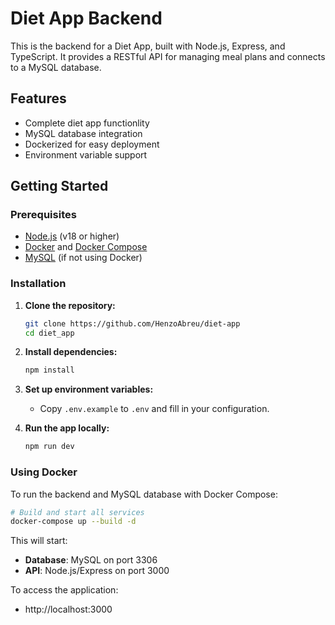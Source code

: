 # Diet App Backend

This is the backend for a Diet App, built with Node.js, Express, and TypeScript. It provides a RESTful API for managing meal plans and connects to a MySQL database.

## Features

- Complete diet app functionlity
- MySQL database integration
- Dockerized for easy deployment
- Environment variable support

## Getting Started

### Prerequisites

- [Node.js](https://nodejs.org/) (v18 or higher)
- [Docker](https://www.docker.com/) and [Docker Compose](https://docs.docker.com/compose/)
- [MySQL](https://www.mysql.com/) (if not using Docker)

### Installation

1. **Clone the repository:**

   ```bash
   git clone https://github.com/HenzoAbreu/diet-app
   cd diet_app
   ```

2. **Install dependencies:**

   ```bash
   npm install
   ```

3. **Set up environment variables:**
   - Copy `.env.example` to `.env` and fill in your configuration.

4. **Run the app locally:**
   ```bash
   npm run dev
   ```

### Using Docker

To run the backend and MySQL database with Docker Compose:

```bash
# Build and start all services
docker-compose up --build -d
```

This will start:

- **Database**: MySQL on port 3306
- **API**: Node.js/Express on port 3000

To access the application:

- http://localhost:3000
